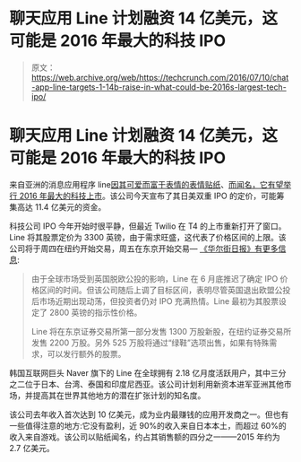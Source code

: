 # 聊天应用 Line 计划融资 14 亿美元，这可能是 2016 年最大的科技 IPO 

> 原文：<https://web.archive.org/web/https://techcrunch.com/2016/07/10/chat-app-line-targets-1-14b-raise-in-what-could-be-2016s-largest-tech-ipo/>

# 聊天应用 Line 计划融资 14 亿美元，这可能是 2016 年最大的科技 IPO

来自亚洲的消息应用程序 line[因其可爱而富于表情的表情贴纸](https://web.archive.org/web/20221204075241/https://beta.techcrunch.com/2015/07/10/creepy-cute-line/)、[而闻名，它有望举行 2016 年最大的科技上市](https://web.archive.org/web/20221204075241/https://beta.techcrunch.com/2016/06/10/messaging-app-line-files-for-ipo-on-nyse-on-july-14-tokyo-on-july-15-aims-to-raise-1b/)。该公司今天宣布了其日美双重 IPO 的定价，可能筹集高达 11.4 亿美元的资金。

科技公司 IPO 今年开始时很平静，但最近 Twilio 在 T4 的上市重新打开了窗口。Line 将其股票定价为 3300 英镑，由于需求旺盛，这代表了价格区间的上限。该公司将于周四在纽约开始交易，周五在东京开始交易— [《华尔街日报》有更多信息](https://web.archive.org/web/20221204075241/http://www.wsj.com/articles/japanese-messaging-app-line-raises-over-1-billion-in-ipo-1468199800):

> 由于全球市场受到英国脱欧公投的影响，Line 在 6 月底推迟了确定 IPO 价格区间的时间。但该公司随后上调了目标区间，表明尽管英国退出欧盟公投后市场近期出现动荡，但投资者仍对 IPO 充满热情。Line 最初为其股票设定了 2800 英镑的指示性价格。
> 
> Line 将在东京证券交易所第一部分发售 1300 万股新股，在纽约证券交易所发售 2200 万股。另外 525 万股将通过“绿鞋”选项出售，如果有特殊需求，可以发行额外的股票。

韩国互联网巨头 Naver 旗下的 Line 在全球拥有 2.18 亿月度活跃用户，其中三分之二位于日本、台湾、泰国和印度尼西亚。该公司计划利用新资本进军亚洲其他市场，并提高其在世界其他地方的潜在扩张计划的知名度。

该公司去年收入首次达到 10 亿美元，成为业内最赚钱的应用开发商之一。但也有一些值得注意的地方:它没有盈利，近 90%的收入来自日本本土，而超过 60%的收入来自游戏。该公司以贴纸闻名，约占其销售额的四分之一——2015 年约为 2.7 亿美元。